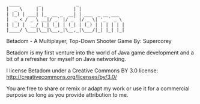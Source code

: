      ____       _             _
    |  _ \     | |           | |
    | |_) | ___| |_  __ _  __| | ___  _ __ ___
    |  _ < / _ \ __|/ _` |/ _` |/ _ \| '_ ` _ \
    | |_) |  __/ |_| (_| | (_| | (_) | | | | | |
    |____/ \___|\__|\__,_|\__,_|\___/|_| |_| |_|

Betadom - A Multiplayer, Top-Down Shooter Game
By: Supercorey

Betadom is my first venture into the world of Java game development and a bit of
a refresher for myself on Java networking.

I license Betadom under a Creative Commons BY 3.0 license:
http://creativecommons.org/licenses/by/3.0/

You are free to share or remix or adapt my work or use it for a commercial
purpose so long as you provide attribution to me.